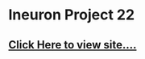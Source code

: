 # Ineuron Project 22


## [Click Here to view site....](https://pankaj-kb.github.io/Ineuron-Project-22/)

